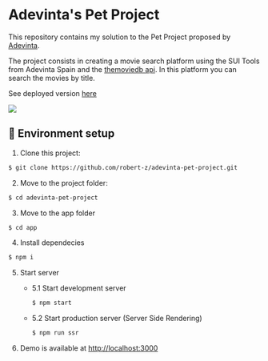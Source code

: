 # Adevinta's Pet Project

This repository contains my solution to the Pet Project proposed by [Adevinta](https://www.adevinta.com/).

The project consists in creating a movie search platform using the SUI Tools from Adevinta Spain and the [themoviedb api](https://www.themoviedb.org/documentation/api).  In this platform you can search the movies by title.

See deployed version [here](http://pet-project.robert-z.surge.sh/)


![](https://media.giphy.com/media/g4UC350lAZzss5LpSK/giphy.gif)

## 🚀 Environment setup 

1. Clone this project: 
```sh
$ git clone https://github.com/robert-z/adevinta-pet-project.git
```

2. Move to the project folder: 
```sh
$ cd adevinta-pet-project
```

3. Move to the app folder
```sh
$ cd app
```

4. Install dependecies
```sh
$ npm i
```

5. Start server
    * 5.1 Start development server
        ```sh
        $ npm start
        ```
    * 5.2 Start production server (Server Side Rendering)
        ```sh
        $ npm run ssr
        ```

6. Demo is available at [http://localhost:3000](http://localhost:3000)